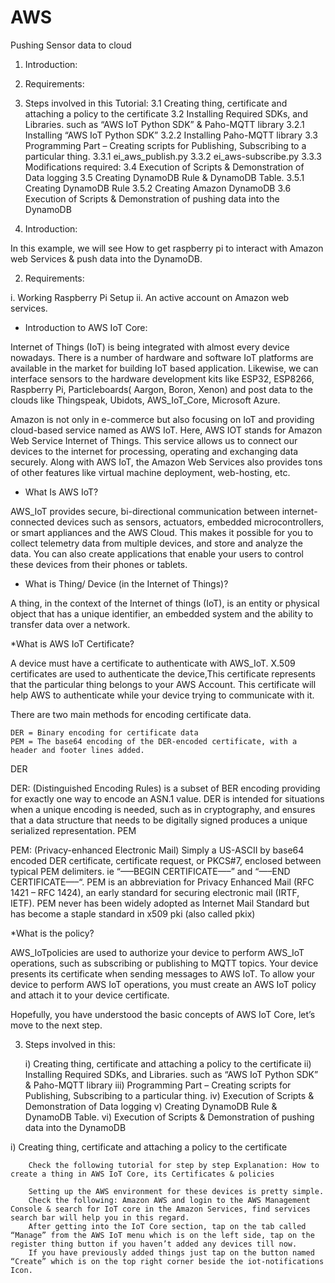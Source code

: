 # AWS
Pushing Sensor data to cloud
1. Introduction:
2. Requirements:
3. Steps involved in this Tutorial:
    3.1 Creating thing, certificate and attaching a policy to the certificate
    3.2 Installing Required SDKs, and Libraries. such as “AWS IoT Python SDK” & Paho-MQTT library
        3.2.1 Installing “AWS IoT Python SDK”
        3.2.2 Installing Paho-MQTT library
    3.3 Programming Part – Creating scripts for Publishing, Subscribing to a particular thing.
        3.3.1 ei_aws_publish.py
        3.3.2 ei_aws-subscribe.py
        3.3.3 Modifications required:
    3.4 Execution of Scripts & Demonstration of Data logging
    3.5 Creating DynamoDB Rule & DynamoDB Table.
        3.5.1 Creating DynamoDB Rule
        3.5.2  Creating Amazon DynamoDB
    3.6 Execution of Scripts & Demonstration of pushing data into the DynamoDB
    
1. Introduction:

In this example, we will see How to get raspberry pi to interact with Amazon web Services & push data into the DynamoDB.

2. Requirements:

i.  Working Raspberry Pi Setup
ii. An active account on Amazon web services.

* Introduction to AWS IoT Core:

Internet of Things (IoT) is being integrated with almost every device nowadays.
There is a number of hardware and software IoT platforms are available in the market for building IoT based application.
Likewise, we can interface sensors to the hardware development kits like ESP32, ESP8266, Raspberry Pi, Particleboards( Aargon, Boron, Xenon) and post data to the clouds like Thingspeak, Ubidots, AWS_IoT_Core, Microsoft Azure.

Amazon is not only in e-commerce but also focusing on IoT and providing cloud-based service named as AWS IoT.
Here, AWS IOT stands for Amazon Web Service Internet of Things. This service allows us to connect our devices to the internet for processing, operating and exchanging data securely.
Along with AWS IoT, the Amazon Web Services also provides tons of other features like virtual machine deployment, web-hosting, etc.

* What Is AWS IoT?

AWS_IoT provides secure, bi-directional communication between internet-connected devices such as sensors, actuators, embedded microcontrollers, or smart appliances and the AWS Cloud.
This makes it possible for you to collect telemetry data from multiple devices, and store and analyze the data.
You can also create applications that enable your users to control these devices from their phones or tablets.

* What is Thing/ Device (in the Internet of Things)?

A thing, in the context of the Internet of things (IoT), is an entity or physical object that has a unique identifier, an embedded system and the ability to transfer data over a network.

*What is AWS IoT Certificate?

A device must have a certificate to authenticate with AWS_IoT. X.509 certificates are used to authenticate the device,This certificate represents that the particular thing belongs to your  AWS Account. This certificate will help AWS to authenticate while your device trying to communicate with it.

There are two main methods for encoding certificate data.

    DER = Binary encoding for certificate data
    PEM = The base64 encoding of the DER-encoded certificate, with a header and footer lines added.

DER

DER: (Distinguished Encoding Rules) is a subset of BER encoding providing for exactly one way to encode an ASN.1 value. DER is intended for situations when a unique encoding is needed, such as in cryptography, and ensures that a data structure that needs to be digitally signed produces a unique serialized representation.
PEM

PEM: (Privacy-enhanced Electronic Mail) Simply a US-ASCII by base64 encoded DER certificate, certificate request, or PKCS#7, enclosed between typical PEM delimiters. ie “—–BEGIN CERTIFICATE—–” and “—–END CERTIFICATE—–“. PEM is an abbreviation for Privacy Enhanced Mail (RFC 1421 – RFC 1424), an early standard for securing electronic mail (IRTF, IETF). PEM never has been widely adopted as Internet Mail Standard but has become a staple standard in x509 pki (also called pkix)

*What is the policy?

AWS_IoTpolicies are used to authorize your device to perform AWS_IoT operations, such as subscribing or publishing to MQTT topics. Your device presents its certificate when sending messages to AWS IoT. To allow your device to perform AWS IoT operations, you must create an AWS IoT policy and attach it to your device certificate.

Hopefully, you have understood the basic concepts of AWS IoT Core, let’s move to the next step.

3. Steps involved in this:
        
    i)   Creating thing, certificate and attaching a policy to the certificate
    ii)  Installing Required SDKs, and Libraries. such as “AWS IoT Python SDK” & Paho-MQTT library
    iii) Programming Part – Creating scripts for Publishing, Subscribing to a particular thing.
    iv)  Execution of Scripts & Demonstration of Data logging
    v)   Creating DynamoDB Rule & DynamoDB Table.
    vi)  Execution of Scripts & Demonstration of pushing data into the DynamoDB

i) Creating thing, certificate and attaching a policy to the certificate

        Check the following tutorial for step by step Explanation: How to create a thing in AWS IoT Core, its Certificates & policies

        Setting up the AWS environment for these devices is pretty simple.
        Check the following: Amazon AWS and login to the AWS Management Console & search for IoT core in the Amazon Services, find services search bar will help you in this regard.
        After getting into the IoT Core section, tap on the tab called “Manage” from the AWS IoT menu which is on the left side, tap on the register thing button if you haven’t added any devices till now.
        If you have previously added things just tap on the button named “Create” which is on the top right corner beside the iot-notifications Icon.
        
